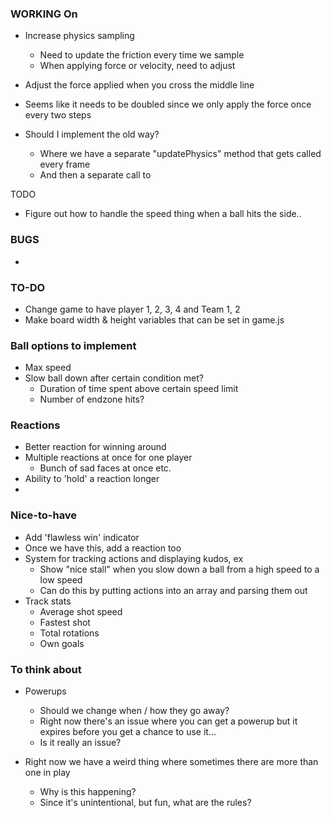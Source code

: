 ### WORKING On

* Increase physics sampling
  * Need to update the friction every time we sample
  * When applying force or velocity, need to adjust
* Adjust the force applied when you cross the middle line
* Seems like it needs to be doubled since we only apply the force once every two steps

* Should I implement the old way?
  * Where we have a separate "updatePhysics" method that gets called every frame
  * And then a separate call to


TODO
* Figure out how to handle the speed thing when a ball hits the side..

### BUGS

*

### TO-DO


* Change game to have player 1, 2, 3, 4 and Team 1, 2
* Make board width & height variables that can be set in game.js


### Ball options to implement

* Max speed
* Slow ball down after certain condition met?
  * Duration of time spent above certain speed limit
  * Number of endzone hits?


### Reactions

* Better reaction for winning around
* Multiple reactions at once for one player
  * Bunch of sad faces at once etc.
* Ability to 'hold' a reaction longer
*


### Nice-to-have

* Add 'flawless win' indicator
* Once we have this, add a reaction too
* System for tracking actions and displaying kudos, ex
  * Show "nice stall" when you slow down a ball from a high speed to a low speed
  * Can do this by putting actions into an array and parsing them out
* Track stats
  * Average shot speed
  * Fastest shot
  * Total rotations
  * Own goals






### To think about

* Powerups
  * Should we change when / how they go away?
  * Right now there's an issue where you can get a powerup but it expires before you get a chance to use it...
  * Is it really an issue?

* Right now we have a weird thing where sometimes there are more than one in play
  * Why is this happening?
  * Since it's unintentional, but fun, what are the rules?


